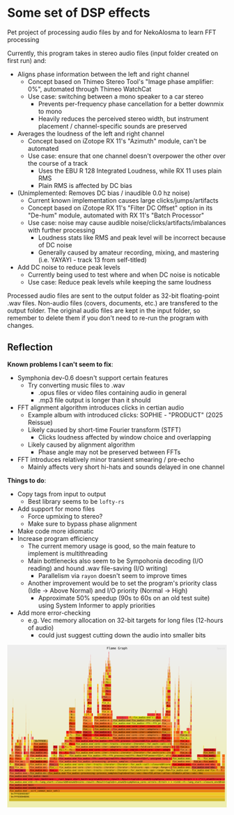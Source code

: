 # Some set of DSP effects
Pet project of processing audio files by and for NekoAlosma to learn FFT processing

Currently, this program takes in stereo audio files (input folder created on first run) and:
* Aligns phase information between the left and right channel
  * Concept based on Thimeo Stereo Tool's "Image phase amplifier: 0%", automated through Thimeo WatchCat
  * Use case: switching between a mono speaker to a car stereo
    * Prevents per-frequency phase cancellation for a better downmix to mono
    * Heavily reduces the perceived stereo width, but instrument placement / channel-specific sounds are preserved
* Averages the loudness of the left and right channel
  * Concept based on iZotope RX 11's "Azimuth" module, can't be automated
  * Use case: ensure that one channel doesn't overpower the other over the course of a track
    * Uses the EBU R 128 Integrated Loudness, while RX 11 uses plain RMS
    * Plain RMS is affected by DC bias
* (Unimplemented: Removes DC bias / inaudible 0.0 hz noise)
  * Current known implementation causes large clicks/jumps/artifacts
  * Concept based on iZotope RX 11's "Filter DC Offset" option in its "De-hum" module, automated with RX 11's "Batch Processor"
  * Use case: noise may cause audible noise/clicks/artifacts/imbalances with further processing
    * Loudness stats like RMS and peak level will be incorrect because of DC noise
    * Generally caused by amateur recording, mixing, and mastering (i.e. YAYAYI - track 13 from self-titled)
* Add DC noise to reduce peak levels
  * Currently being used to test where and when DC noise is noticable
  * Use case: Reduce peak levels while keeping the same loudness

Processed audio files are sent to the output folder as 32-bit floating-point .wav files. Non-audio files (covers, documents, etc.) are transfered to the output folder. The original audio files are kept in the input folder, so remember to delete them if you don't need to re-run the program with changes.

## Reflection
__Known problems I can't seem to fix__:
* Symphonia dev-0.6 doesn't support certain features
  * Try converting music files to .wav
    * .opus files or video files containing audio in general
    * .mp3 file output is longer than it should
* FFT alignment algorithm introduces clicks in certian audio
  * Example album with introduced clicks: SOPHIE - "PRODUCT" (2025 Reissue)
  * Likely caused by short-time Fourier transform (STFT)
    * Clicks loudness affected by window choice and overlapping
  * Likely caused by alignment algorithm
    * Phase angle may not be preserved between FFTs
* FFT introduces relatively minor transient smearing / pre-echo
  * Mainly affects very short hi-hats and sounds delayed in one channel

__Things to do__:
* Copy tags from input to output
  * Best library seems to be `lofty-rs`
* Add support for mono files
  * Force upmixing to stereo?
  * Make sure to bypass phase alignment
* Make code more idiomatic
* Increase program efficiency
  * The current memory usage is good, so the main feature to implement is multithreading
  * Main bottlenecks also seem to be Sympohonia decoding (I/O reading) and hound .wav file-saving (I/O writing)
    * Parallelism via `rayon` doesn't seem to improve times
  * Another improvement would be to set the program's priority class (Idle -> Above Normal) and I/O priority (Normal -> High)
    * Approximate 50% speedup (90s to 60s on an old test suite) using System Informer to apply priorities
* Add more error-checking
  * e.g. Vec memory allocation on 32-bit targets for long files (12-hours of audio)
    * could just suggest cutting down the audio into smaller bits

![flamegraph](flamegraph.svg)